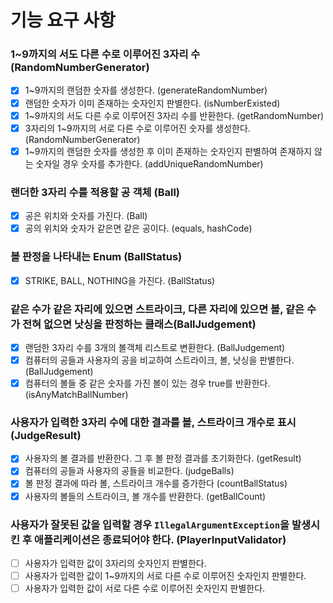 # 기능 요구 사항
### 1~9까지의 서도 다른 수로 이루어진 3자리 수 (RandomNumberGenerator)
- [x] 1~9까지의 랜덤한 숫자를 생성한다. (generateRandomNumber)
- [x] 랜덤한 숫자가 이미 존재하는 숫자인지 판별한다. (isNumberExisted)
- [x] 1~9까지의 서도 다른 수로 이루어진 3자리 수를 반환한다. (getRandomNumber)
- [x] 3자리의 1~9까지의 서로 다른 수로 이루어진 숫자를 생성한다. (RandomNumberGenerator)
- [x] 1~9까지의 랜덤한 숫자를 생성한 후 이미 존재하는 숫자인지 판별하여 존재하지 않는 숫자일 경우 숫자를 추가한다. (addUniqueRandomNumber)
### 랜더한 3자리 수를 적용할 공 객체 (Ball)
- [x] 공은 위치와 숫자를 가진다. (Ball)
- [x] 공의 위치와 숫자가 같은면 같은 공이다. (equals, hashCode)
### 볼 판정을 나타내는 Enum (BallStatus)
- [x] STRIKE, BALL, NOTHING을 가진다. (BallStatus)
### 같은 수가 같은 자리에 있으면 스트라이크, 다른 자리에 있으면 볼, 같은 수가 전혀 없으면 낫싱을 판정하는 클래스(BallJudgement)
- [x] 랜덤한 3자리 수를 3개의 볼객체 리스트로 변환한다. (BallJudgement)
- [x] 컴퓨터의 공들과 사용자의 공을 비교하여 스트라이크, 볼, 낫싱을 판별한다. (BallJudgement)
- [x] 컴퓨터의 볼들 중 같은 숫자를 가진 볼이 있는 경우 true를 반환한다. (isAnyMatchBallNumber)
### 사용자가 입력한 3자리 수에 대한 결과를 볼, 스트라이크 개수로 표시 (JudgeResult)
- [x] 사용자의 볼 결과를 반환한다. 그 후 볼 판정 결과를 초기화한다. (getResult)
- [x] 컴퓨터의 공들과 사용자의 공들을 비교한다. (judgeBalls)
- [x] 볼 판정 결과에 따라 볼, 스트라이크 개수를 증가한다 (countBallStatus)
- [x] 사용자의 볼들의 스트라이크, 볼 개수를 반환한다. (getBallCount)
### 사용자가 잘못된 값을 입력할 경우 `IllegalArgumentException`을 발생시킨 후 애플리케이션은 종료되어야 한다. (PlayerInputValidator)
- [ ] 사용자가 입력한 값이 3자리의 숫자인지 판별한다.
- [ ] 사용자가 입력한 값이 1~9까지의 서로 다른 수로 이루어진 숫자인지 판별한다.
- [ ] 사용자가 입력한 값이 서로 다른 수로 이루어진 숫자인지 판별한다.